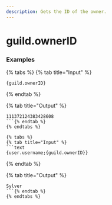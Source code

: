 ```yaml
---
description: Gets the ID of the owner.
---
```


# guild.ownerID

### Examples

{% tabs %}
{% tab title="Input" %}
```text
{guild.ownerID}
```
{% endtab %}

{% tab title="Output" %}
```text
111372124383428608
```{% endtab %}
{% endtabs %}

{% tabs %}
{% tab title="Input" %}
```text
{user.username;{guild.ownerID}}
```
{% endtab %}

{% tab title="Output" %}
```text
Sylver
```{% endtab %}
{% endtabs %}